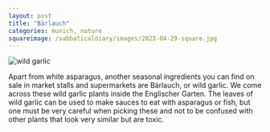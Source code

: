 ```yaml
---
layout: post
title: "Bärlauch"
categories: munich, nature
squareimage: /sabbaticaldiary/images/2023-04-29-square.jpg
---
```

<img src="/sabbaticaldiary/images/2023-04-29.jpg" alt="wild garlic" class="center">

Apart from white asparagus, another seasonal ingredients you can find on sale in market stalls and supermarkets are Bärlauch, or wild garlic. We come across these wild garlic plants inside the Englischer Garten. The leaves of wild garlic can be used to make sauces to eat with asparagus or fish, but one must be very careful when picking these and not to be confused with other plants that look very similar but are toxic.